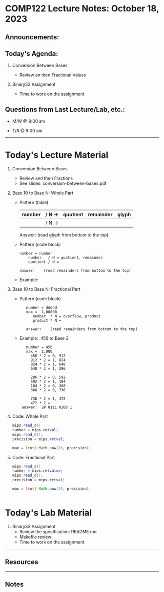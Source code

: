 # COMP122 Lecture Notes: October 18, 2023

## Announcements:

      
## Today's Agenda:
   1. Conversion Between Bases
      - Review an then Fractional Values

   1. Binary32 Assignment
      - Time to work on the assignment


## Questions from Last Lecture/Lab, etc.:
   * M/W @ 9:00 am

   * T/R @ 9:00 am


---
# Today's Lecture Material
  1. Conversion Between Bases
       - Review and then Fractions
       - See slides: conversion-between-bases.pdf

  1. Base 10 to Base N: Whole Part
     
     - Pattern (table)

       |  number | / N -> | quotient | remainder | glyph |
       |---------|:------:|---------:|----------:|:-----:|
       |         | / N -> |          |           |       |         

       Answer:        (read glyph from bottom to the top)

     - Pattern (code block)

       ```response
       number = number    
           number   / N = quotient, remainder
           quotient / N = 

       answer:    (read remainders from bottom to the top)
       ```

     - Example:



  1. Base 10 to Base N: Fractional Part

     - Pattern (code block)
       ```response
          number = ddddd
          max =  1,00000
             number  * N = overflow, product
             product * N = 

          answer:    (read remainders from bottom to the top)
        ```

     - Example:  .456 to Base 2
       ```response
          number = 456
          max =  1,000
            456 * 2 = 0, 912
            912 * 2 = 1, 824
            824 * 2 = 1, 648
            648 * 2 = 1, 296

            296 * 2 = 0, 592
            592 * 2 = 1, 184
            184 * 2 = 0, 368
            368 * 2 = 0, 736

            736 * 2 = 1, 472
            472 * 2 =
        answer:  2# 0111 0100 1
        ```
  1. Code: Whole Part
     ```java
     mips.read_d()
     number = mips.retval;
     mips.read_d();
     precision = mips.retval;

     max = (int) Math.pow(10, precision);


     ```

  1. Code: Fractional Part
     ```java
     mips.read_d()
     number = mips.retvalue;
     mips.read_d();
     precision = mips.retval;

     max = (int) Math.pow(10, precision);



     ```



# Today's Lab Material
  1. Binary32 Assignment
     - Review the specification: README.md
     - Makefile review
     - Time to work on the assignment

---
## Resources


---
<!-- This section for student's to place their own notes. -->
<!-- This section will not be updated by the Professor.   -->

## Notes  


